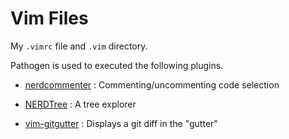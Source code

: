 # Vim Files

My `.vimrc` file and `.vim` directory.

Pathogen is used to executed the following plugins.

* [nerdcommenter](https://github.com/scrooloose/nerdcommenter) : Commenting/uncommenting code selection

* [NERDTree](https://github.com/scrooloose/nerdtree) : A tree explorer

* [vim-gitgutter](https://github.com/airblade/vim-gitgutter) : Displays a git diff in the "gutter"
